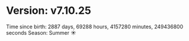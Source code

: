# Version: v7.10.25
Time since birth: 2887 days, 69288 hours, 4157280 minutes, 249436800 seconds
Season: Summer ☀️
